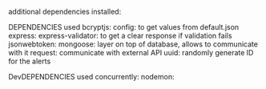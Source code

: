additional dependencies installed:

DEPENDENCIES used
bcryptjs:
config: to get values from default.json
express:
express-validator: to get a clear response if validation fails
jsonwebtoken:
mongoose: layer on top of database, allows to communicate with it
request: communicate with external API
uuid: randomly generate ID for the alerts

DevDEPENDENCIES used
concurrently:
nodemon:
